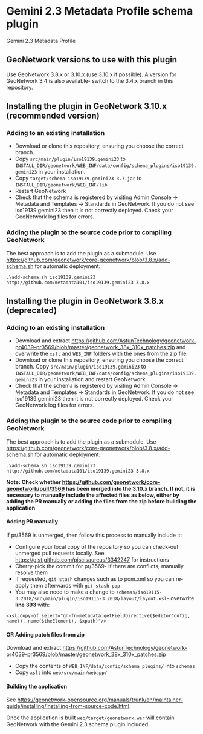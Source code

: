 # Gemini 2.3 Metadata Profile schema plugin

Gemini 2.3 Metadata Profile

## GeoNetwork versions to use with this plugin

Use GeoNetwork 3.8.x or 3.10.x (use 3.10.x if possible). A version for GeoNetwork 3.4 is also available- switch to the 3.4.x branch in this repository.

## Installing the plugin in GeoNetwork 3.10.x (recommended version)

### Adding to an existing installation

 * Download or clone this repository, ensuring you choose the correct branch. 
 * Copy `src/main/plugin/iso19139.gemini23` to `INSTALL_DIR/geonetwork/WEB_INF/data/config/schema_plugins/iso19139.gemini23` in your installation.
 * Copy `target/schema-iso19139.gemini23-3.7.jar` to `INSTALL_DIR/geonetwork/WEB_INF/lib`
 * Restart GeoNetwork
 * Check that the schema is registered by visiting Admin Console -> Metadata and Templates -> Standards in GeoNetwork. If you do not see iso19139.gemini23 then it is not correctly deployed. Check your GeoNetwork log files for errors.

### Adding the plugin to the source code prior to compiling GeoNetwork

The best approach is to add the plugin as a submodule. Use https://github.com/geonetwork/core-geonetwork/blob/3.8.x/add-schema.sh for automatic deployment:

```
.\add-schema.sh iso19139.gemini23 http://github.com/metadata101/iso19139.gemini23 3.8.x
```

## Installing the plugin in GeoNetwork 3.8.x (deprecated)

### Adding to an existing installation

 * Download and extract https://github.com/AstunTechnology/geonetwork-pr4039-pr3569/blob/master/geonetwork_38x_310x_patches.zip and overwrite the `xslt` and `WEB_INF` folders with the ones from the zip file. 
 * Download or clone this repository, ensuring you choose the correct branch. Copy `src/main/plugin/iso19139.gemini23` to `INSTALL_DIR/geonetwork/WEB_INF/data/config/schema_plugins/iso19139.gemini23` in your installation and restart GeoNetwork
 * Check that the schema is registered by visiting Admin Console -> Metadata and Templates -> Standards in GeoNetwork. If you do not see iso19139.gemini23 then it is not correctly deployed. Check your GeoNetwork log files for errors.

### Adding the plugin to the source code prior to compiling GeoNetwork

The best approach is to add the plugin as a submodule. Use https://github.com/geonetwork/core-geonetwork/blob/3.8.x/add-schema.sh for automatic deployment:

```
.\add-schema.sh iso19139.gemini23 http://github.com/metadata101/iso19139.gemini23 3.8.x
```

**Note: Check whether https://github.com/geonetwork/core-geonetwork/pull/3569 has been merged into the 3.10.x branch. If not, it is necessary to manually include the affected files as below, either by adding the PR manually or adding the files from the zip before building the application**

#### Adding PR manually

If pr/3569 is unmerged, then follow this process to manually include it:

* Configure your local copy of the repository so you can check-out unmerged pull requests locally. See https://gist.github.com/piscisaureus/3342247 for instructions
* Cherry-pick the commit for pr/3569- if there are conflicts, manually resolve them
* If requested, `git stash` changes such as to pom.xml so you can re-apply them afterwards with `git stash pop`
* You may also need to make a change to `schemas/iso19115-3.2018/src\main/plugin/iso19115-3.2018/layout/layout.xsl`- overwrite **line 393** with:
```
<xsl:copy-of select="gn-fn-metadata:getFieldDirective($editorConfig, name(), name($theElement), $xpath)"/> 
```

#### OR Adding patch files from zip

Download and extract https://github.com/AstunTechnology/geonetwork-pr4039-pr3569/blob/master/geonetwork_38x_310x_patches.zip

 * Copy the contents of `WEB_INF/data/config/schema_plugins/` into `schemas`
 * Copy `xslt` into `web/src/main/webapp/`


#### Building the application 

See https://geonetwork-opensource.org/manuals/trunk/en/maintainer-guide/installing/installing-from-source-code.html. 

Once the application is built `web/target/geonetwork.war` will contain GeoNetwork with the Gemini 2.3 schema plugin included.